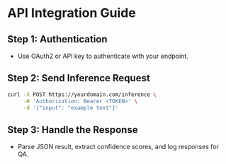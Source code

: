 # API Integration Guide

## Step 1: Authentication
- Use OAuth2 or API key to authenticate with your endpoint.

## Step 2: Send Inference Request
```bash
curl -X POST https://yourdomain.com/inference \
     -H 'Authorization: Bearer <TOKEN>' \
     -d '{"input": "example text"}'
```

## Step 3: Handle the Response
- Parse JSON result, extract confidence scores, and log responses for QA.
